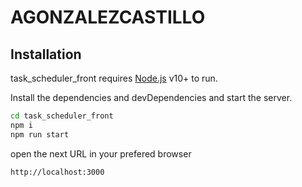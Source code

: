 # AGONZALEZCASTILLO


## Installation

task_scheduler_front requires [Node.js](https://nodejs.org/) v10+ to run.

Install the dependencies and devDependencies and start the server.

```sh
cd task_scheduler_front
npm i
npm run start
```

open the next URL in your prefered browser 
```sh
http://localhost:3000
```
